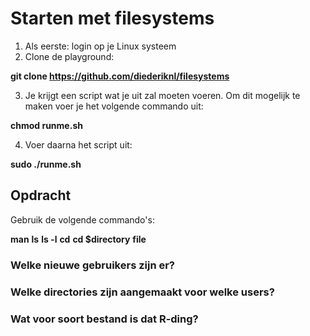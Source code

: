 # Starten met filesystems

1) Als eerste: login op je Linux systeem
2) Clone de playground:

**git clone https://github.com/diederiknl/filesystems**

3) Je krijgt een script wat je uit zal moeten voeren. Om dit mogelijk te maken voer je het volgende commando uit:

**chmod runme.sh** 

4) Voer daarna het script uit:

**sudo ./runme.sh**

## Opdracht

Gebruik de volgende commando's:

**man**
**ls**
**ls -l**
**cd**
**cd $directory**
**file**

### Welke nieuwe gebruikers zijn er?

### Welke directories zijn aangemaakt voor welke users?

### Wat voor soort bestand is dat R-ding?
